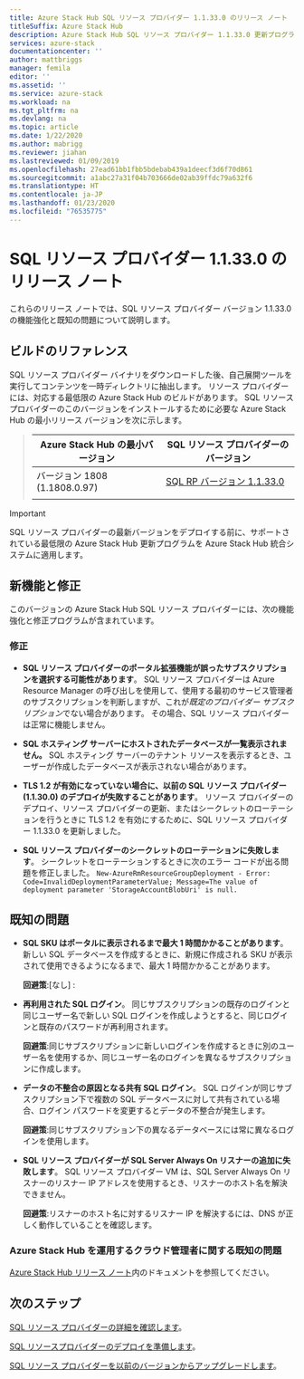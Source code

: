 ```yaml
---
title: Azure Stack Hub SQL リソース プロバイダー 1.1.33.0 のリリース ノート
titleSuffix: Azure Stack Hub
description: Azure Stack Hub SQL リソース プロバイダー 1.1.33.0 更新プログラムのリリース ノートを確認します。
services: azure-stack
documentationcenter: ''
author: mattbriggs
manager: femila
editor: ''
ms.assetid: ''
ms.service: azure-stack
ms.workload: na
ms.tgt_pltfrm: na
ms.devlang: na
ms.topic: article
ms.date: 1/22/2020
ms.author: mabrigg
ms.reviewer: jiahan
ms.lastreviewed: 01/09/2019
ms.openlocfilehash: 27ead61bb1fbb5bdebab439a1deecf3d6f70d861
ms.sourcegitcommit: a1abc27a31f04b703666de02ab39ffdc79a632f6
ms.translationtype: HT
ms.contentlocale: ja-JP
ms.lasthandoff: 01/23/2020
ms.locfileid: "76535775"
---
```

# <a name="sql-resource-provider-11330-release-notes"></a>SQL リソース プロバイダー 1.1.33.0 のリリース ノート

これらのリリース ノートでは、SQL リソース プロバイダー バージョン 1.1.33.0 の機能強化と既知の問題について説明します。

## <a name="build-reference"></a>ビルドのリファレンス
SQL リソース プロバイダー バイナリをダウンロードした後、自己展開ツールを実行してコンテンツを一時ディレクトリに抽出します。 リソース プロバイダーには、対応する最低限の Azure Stack Hub のビルドがあります。 SQL リソース プロバイダーのこのバージョンをインストールするために必要な Azure Stack Hub の最小リリース バージョンを次に示します。

> |Azure Stack Hub の最小バージョン|SQL リソース プロバイダーのバージョン|
> |-----|-----|
> |バージョン 1808 (1.1808.0.97)|[SQL RP バージョン 1.1.33.0](https://aka.ms/azurestacksqlrp11330)|  
> |     |     |

> [!IMPORTANT]
> SQL リソース プロバイダーの最新バージョンをデプロイする前に、サポートされている最低限の Azure Stack Hub 更新プログラムを Azure Stack Hub 統合システムに適用します。

## <a name="new-features-and-fixes"></a>新機能と修正
このバージョンの Azure Stack Hub SQL リソース プロバイダーには、次の機能強化と修正プログラムが含まれています。

### <a name="fixes"></a>修正

- **SQL リソース プロバイダーのポータル拡張機能が誤ったサブスクリプションを選択する可能性があります**。 SQL リソース プロバイダーは Azure Resource Manager の呼び出しを使用して、使用する最初のサービス管理者のサブスクリプションを判断しますが、これが*既定のプロバイダー サブスクリプション*でない場合があります。 その場合、SQL リソース プロバイダーは正常に機能しません。

- **SQL ホスティング サーバーにホストされたデータベースが一覧表示されません。** SQL ホスティング サーバーのテナント リソースを表示するとき、ユーザーが作成したデータベースが表示されない場合があります。

- **TLS 1.2 が有効になっていない場合に、以前の SQL リソース プロバイダー (1.1.30.0) のデプロイが失敗することがあります**。 リソース プロバイダーのデプロイ、リソース プロバイダーの更新、またはシークレットのローテーションを行うときに TLS 1.2 を有効にするために、SQL リソース プロバイダー 1.1.33.0 を更新しました。

- **SQL リソース プロバイダーのシークレットのローテーションに失敗します**。 シークレットをローテーションするときに次のエラー コードが出る問題を修正しました。 `New-AzureRmResourceGroupDeployment - Error: Code=InvalidDeploymentParameterValue; Message=The value of deployment parameter 'StorageAccountBlobUri' is null.`

## <a name="known-issues"></a>既知の問題

- **SQL SKU はポータルに表示されるまで最大 1 時間かかることがあります**。 新しい SQL データベースを作成するときに、新規に作成される SKU が表示されて使用できるようになるまで、最大 1 時間かかることがあります。

    **回避策**:[なし] :

- **再利用された SQL ログイン**。 同じサブスクリプションの既存のログインと同じユーザー名で新しい SQL ログインを作成しようとすると、同じログインと既存のパスワードが再利用されます。

    **回避策**:同じサブスクリプションに新しいログインを作成するときに別のユーザー名を使用するか、同じユーザー名のログインを異なるサブスクリプションに作成します。

- **データの不整合の原因となる共有 SQL ログイン**。 SQL ログインが同じサブスクリプション下で複数の SQL データベースに対して共有されている場合、ログイン パスワードを変更するとデータの不整合が発生します。

    **回避策**:同じサブスクリプション下の異なるデータベースには常に異なるログインを使用します。

- **SQL リソース プロバイダーが SQL Server Always On リスナーの追加に失敗します**。 SQL リソース プロバイダー VM は、SQL Server Always On リスナーのリスナー IP アドレスを使用するとき、リスナーのホスト名を解決できません。

    **回避策**:リスナーのホスト名に対するリスナー IP を解決するには、DNS が正しく動作していることを確認します。

### <a name="known-issues-for-cloud-admins-operating-azure-stack-hub"></a>Azure Stack Hub を運用するクラウド管理者に関する既知の問題
[Azure Stack Hub リリース ノート](azure-stack-servicing-policy.md)内のドキュメントを参照してください。

## <a name="next-steps"></a>次のステップ
[SQL リソース プロバイダーの詳細を確認します](azure-stack-sql-resource-provider.md)。

[SQL リソースプロバイダーのデプロイを準備します](azure-stack-sql-resource-provider-deploy.md#prerequisites)。

[SQL リソース プロバイダーを以前のバージョンからアップグレードします](azure-stack-sql-resource-provider-update.md)。